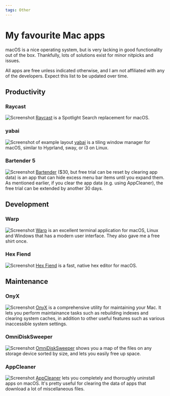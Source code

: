 ```yaml
---
tags: Other
---
```


# My favourite Mac apps
macOS is a nice operating system, but is very lacking in good functionality out of the box. Thankfully, lots of solutions exist for minor nitpicks and issues.

All apps are free unless indicated otherwise, and I am not affiliated with any of the developers.
Expect this list to be updated over time.

## Productivity
### Raycast
![Screenshot](/img/raycast.png)
[Raycast](https://www.raycast.com/) is a Spotlight Search replacement for macOS.
### yabai
![Screenshot of example layout](/img/yabai.png)
[yabai](https://github.com/koekeishiya/yabai) is a tiling window manager for macOS, similar to Hyprland, sway, or i3 on Linux.
### Bartender 5
![Screenshot](/img/bartender.png)
[Bartender](https://www.macbartender.com/) ($30, but free trial can be reset by clearing app data) is an app that can hide excess menu bar items until you expand them. As mentioned earlier, if you clear the app data (e.g. using AppCleaner), the free trial can be extended by another 30 days.
## Development
### Warp
![Screenshot](/img/warp.png)
[Warp](https://warp.dev) is an excellent terminal application for macOS, Linux and Windows that has a modern user interface. They also gave me a free shirt once.
### Hex Fiend
![Screenshot](/img/hexfiend.png)
[Hex Fiend](https://hexfiend.com/) is a fast, native hex editor for macOS.
## Maintenance
### OnyX
![Screenshot](/img/onyx.png)
[OnyX](https://www.titanium-software.fr/en/onyx.html) is a comprehensive utility for maintaining your Mac. It lets you perform maintainance tasks such as rebuilding indexes and clearing system caches, in addition to other useful features such as various inaccessible system settings.
### OmniDiskSweeper
![Screenshot](/img/omnidisksweeper.png)
[OmniDiskSweeper](https://www.omnigroup.com/more) shows you a map of the files on any storage device sorted by size, and lets you easily free up space.
### AppCleaner
![Screenshot](/img/appcleaner.png)
[AppCleaner](https://freemacsoft.net/appcleaner/) lets you completely and thoroughly uninstall apps on macOS. It's pretty useful for clearing the data of apps that download a lot of miscellaneous files.